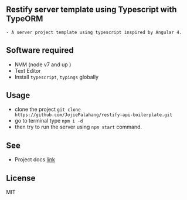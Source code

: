 ## Restify server template using Typescript with TypeORM
    - A server project template using typescript inspired by Angular 4.

Software required
------
* NVM (node v7 and up )
* Text Editor
* Install `typescript`, `typings` globally


Usage
------
* clone the project `git clone https://github.com/JojiePalahang/restify-api-boilerplate.git`
* go to terminal type `npm i -d`
* then try to run the server using `npm start` command.



See
------
* Project docs [link](/docs)


License
-------
MIT